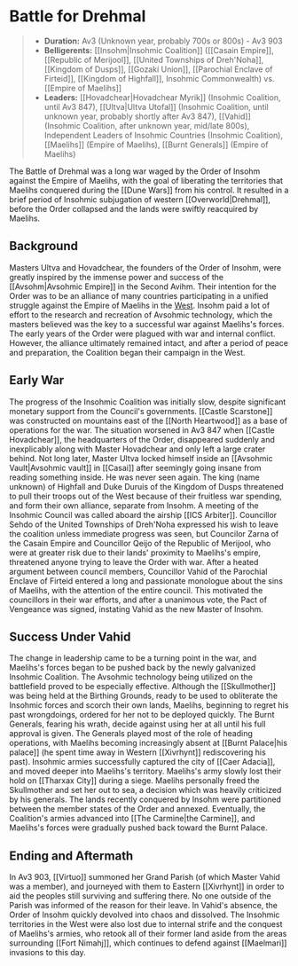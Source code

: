 
# Battle for Drehmal

> - **Duration:** Av3 (Unknown year, probably 700s or 800s) - Av3 903
> - **Belligerents:** [[Insohm|Insohmic Coalition]] ([[Casain Empire]], [[Republic of Merijool]], [[United Townships of Dreh'Noha]], [[Kingdom of Dusps]], [[Gozaki Union]], [[Parochial Enclave of Firteid]], [[Kingdom of Highfall]], Insohmic Commonwealth) vs. [[Empire of Maelihs]]
> - **Leaders:** [[Hovadchear|Hovadchear Myrik]] (Insohmic Coalition, until Av3 847), [[Ultva|Ultva Utofal]] (Insohmic Coalition, until unknown year, probably shortly after Av3 847), [[Vahid]] (Insohmic Coalition, after unknown year, mid/late 800s), Independent Leaders of Insohmic Countries (Insohmic Coalition), [[Maelihs]] (Empire of Maelihs), [[Burnt Generals]] (Empire of Maelihs)

The Battle of Drehmal was a long war waged by the Order of Insohm against the Empire of Maelihs, with the goal of liberating the territories that Maelihs conquered during the [[Dune Wars]] from his control. It resulted in a brief period of Insohmic subjugation of western [[Overworld|Drehmal]], before the Order collapsed and the lands were swiftly reacquired by Maelihs.

## Background

Masters Ultva and Hovadchear, the founders of the Order of Insohm, were greatly inspired by the immense power and success of the [[Avsohm|Avsohmic Empire]] in the Second Avihm. Their intention for the Order was to be an alliance of many countries participating in a unified struggle against the Empire of Maelihs in the [West](/World/Regions/Western_Regions/). Insohm paid a lot of effort to the research and recreation of Avsohmic technology, which the masters believed was the key to a successful war against Maelihs's forces. The early years of the Order were plagued with war and internal conflict. However, the alliance ultimately remained intact, and after a period of peace and preparation, the Coalition began their campaign in the West.

## Early War

The progress of the Insohmic Coalition was initially slow, despite significant monetary support from the Council's governments. [[Castle Scarstone]] was constructed on mountains east of the [[North Heartwood]] as a base of operations for the war. The situation worsened in Av3 847 when [[Castle Hovadchear]], the headquarters of the Order, disappeared suddenly and inexplicably along with Master Hovadchear and only left a large crater behind. Not long later, Master Ultva locked himself inside an [[Avsohmic Vault|Avsohmic vault]] in [[Casai]] after seemingly going insane from reading something inside. He was never seen again. The king (name unknown) of Highfall and Duke Duruis of the Kingdom of Dusps threatened to pull their troops out of the West because of their fruitless war spending, and form their own alliance, separate from Insohm. A meeting of the Insohmic Council was called aboard the airship [[ICS Arbiter]]. Councillor Sehdo of the United Townships of Dreh'Noha expressed his wish to leave the coalition unless immediate progress was seen, but Councilor Zarna of the Casain Empire and Councillor Qeijo of the Republic of Merijool, who were at greater risk due to their lands' proximity to Maelihs's empire, threatened anyone trying to leave the Order with war. After a heated argument between council members, Councillor Vahid of the Parochial Enclave of Firteid entered a long and passionate monologue about the sins of Maelihs, with the attention of the entire council. This motivated the councillors in their war efforts, and after a unanimous vote, the Pact of Vengeance was signed, instating Vahid as the new Master of Insohm.

## Success Under Vahid

The change in leadership came to be a turning point in the war, and Maelihs's forces began to be pushed back by the newly galvanized Insohmic Coalition. The Avsohmic technology being utilized on the battlefield proved to be especially effective. Although the [[Skullmother]] was being held at the Birthing Grounds, ready to be used to obliterate the Insohmic forces and scorch their own lands, Maelihs, beginning to regret his past wrongdoings, ordered for her not to be deployed quickly. The Burnt Generals, fearing his wrath, decide against using her at all until his full approval is given. The Generals played most of the role of heading operations, with Maelihs becoming increasingly absent at [[Burnt Palace|his palace]] (he spent time away in Western [[Xivrhynt]] rediscovering his past). Insohmic armies successfully captured the city of [[Caer Adacia]], and moved deeper into Maelihs's territory. Maelihs's army slowly lost their hold on [[Tharxax City]] during a siege. Maelihs personally freed the Skullmother and set her out to sea, a decision which was heavily criticized by his generals. The lands recently conquered by Insohm were partitioned between the member states of the Order and annexed. Eventually, the Coalition's armies advanced into [[The Carmine|the Carmine]], and Maelihs's forces were gradually pushed back toward the Burnt Palace. 

## Ending and Aftermath

In Av3 903, [[Virtuo]] summoned her Grand Parish (of which Master Vahid was a member), and journeyed with them to Eastern [[Xivrhynt]] in order to aid the peoples still surviving and suffering there. No one outside of the Parish was informed of the reason for their leave. In Vahid's absence, the Order of Insohm quickly devolved into chaos and dissolved. The Insohmic territories in the West were also lost due to internal strife and the conquest of Maelihs's armies, who retook all of their former land aside from the areas surrounding [[Fort Nimahj]], which continues to defend against [[Maelmari]] invasions to this day.
